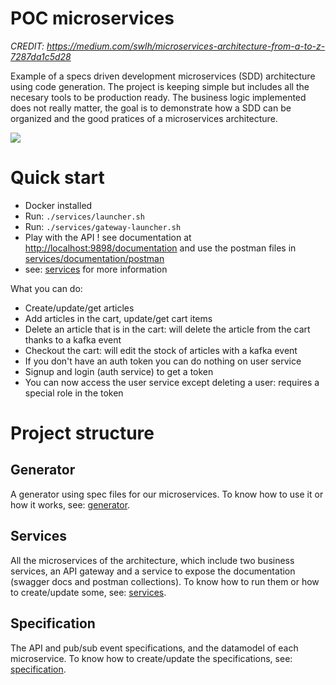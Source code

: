 # POC microservices
*CREDIT: https://medium.com/swlh/microservices-architecture-from-a-to-z-7287da1c5d28*

Example of a specs driven development microservices (SDD) architecture using code generation.
The project is keeping simple but includes all the necesary tools to be production ready. The business logic implemented does not really matter, the goal is to demonstrate how a SDD can be organized and the good pratices of a microservices architecture.

![](diagram.png)

# Quick start

* Docker installed
* Run: `./services/launcher.sh`
* Run: `./services/gateway-launcher.sh`
* Play with the API ! see documentation at [http://localhost:9898/documentation](http://localhost:9898/documentation) and use the postman files in [services/documentation/postman](services/documentation/postman)
* see: [services](services) for more information

What you can do: 

* Create/update/get articles 
* Add articles in the cart, update/get cart items 
* Delete an article that is in the cart: will delete the article from the cart thanks to a kafka event
* Checkout the cart: will edit the stock of articles with a kafka event
* If you don't have an auth token you can do nothing on user service
* Signup and login (auth service) to get a token
* You can now access the user service except deleting a user: requires a special role in the token


# Project structure

## **Generator**

A generator using spec files for our microservices. To know how to use it or how it works, see: [generator](generator).

## **Services**

All the microservices of the architecture, which include two business services, an API gateway and a service to expose the documentation (swagger docs and postman collections). To know how to run them or how to create/update some, see: [services](services).

## **Specification**

The API and pub/sub event specifications, and the datamodel of each microservice. To know how to create/update the specifications, see: [specification](specification).
